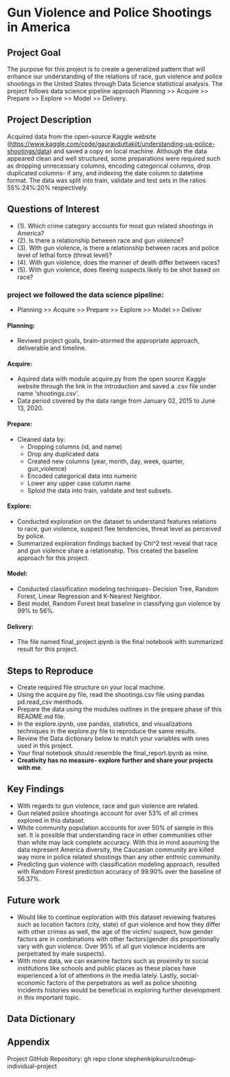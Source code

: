 # Gun Violence and Police Shootings in America

## Project Goal 

 The purpose for this project is to create a generalized pattern that will enhance our understanding of the relations of race, gun violence and police shootings in the United States through Data Science statistical analysis. The project follows data science pipeline  approach Planning >> Acquire >> Prepare >> Explore >> Model >> Delivery.

## Project Description 
Acquired data from the open-source Kaggle website (https://www.kaggle.com/code/gauravduttakiit/understanding-us-police-shootings/data) and saved a copy on local machine. Although the data appeared clean and well structured, some preparations were required such as dropping unnecessary columns, encoding categorical columns, drop duplicated columns- if any, and indexing the date column to datetime format. The data was split into train, validate and test sets in the ratios 55%:24%:20% respectively.

## Questions of Interest

- (1). Which crime category accounts for most gun related shootings in America?
- (2). Is there a relationship between race and gun violence?
- (3). With gun violence, is there a relationship between races and police level of lethal force (threat level)?
- (4). With gun violence, does the manner of death differ between races? 
- (5). With gun violence, does fleeing suspects likely to be shot based on race?

### project we followed the data science pipeline:

- Planning >> Acquire >> Prepare >> Explore >> Model >> Deliver

#### __Planning:__ 
- Reviwed project goals, brain-stormed the appropriate approach, deliverable and timeline. 

#### __Acquire:__
- Aquired data with module acquire.py from the open source Kaggle website through the link in the introduction and saved a .csv file under name 'shootings.csv'. 
- Data period covered by the data range from January 02, 2015 to June 13, 2020.

#### __Prepare:__
- Cleaned data by:
    - Dropping columns (id, and name)
    - Drop any duplicated data
    - Created new columns (year, month, day, week, quarter, gun_violence)
    - Encoded categorical data into numeric
    - Lower any upper case column name
    - Sploid the data into train, validate and test subsets.

#### __Explore:__
- Conducted exploration on the dataset to understand features relations to race, gun violence, suspect flee tendencies, threat level as perceived by police. 
- Summarized exploration findings backed by Chi^2 test reveal that race and gun violence share a relationship. This created the baseline approach for this project. 

#### __Model:__
- Conducted classification modeling techniques- Decision Tree, Random Forest, Linear Regression and K-Nearest Neighbor.
- Best model, Random Forest beat baseline in classifying gun violence by 99% to 56%. 

#### __Delivery:__
- The file named final_project.ipynb is the final notebook with summarized result for this project.

## Steps to Reproduce
- Create required file structure on your local machine.
- Using the acquire.py file, read the shootings.csv file using pandas pd.read_csv menthods.
- Prepare the data using the modules outlines in the prepare phase of this README.md file.
- In the explore.ipynb, use pandas, statistics, and visualizations techniques in the explore.py file to reproduce the same results.
- Review the Data dictionary below to match your variables with ones used in this project.
- Your final notebook should resemble the final_report.ipynb as mine.
- **Creativity has no measure- explore further and share your projects with me**.

## Key Findings
- With regards to gun violence, race and gun violence are related. 
- Gun related police shootings account for over 53% of all crimes explored in this dataset.
- White community population accounts for over 50% of sample in this set. It is possible that understanding race in other communities other than white may lack complete accuracy. With this in mind assuming the data represent America diversity, the Caucasian community are killed way more in police related shootings than any other enthnic community. 
- Predicting gun violence with classification modeling approach, resulted with Random Forest prediction accuracy of 99.90% over the baseline of 56.37%.


## Future work
- Would like to continue exploration with this dataset reviewing features such as location factors (city, state) of gun violence and how they differ with other crimes as well, the age of the victim/ suspect, how gender factors are in combinations with other factors(gender dis proportionally vary with gun violence. Over 95% of all gun violence incidents are perpetrated by male suspects).
- With more data, we can examine factors such as proximity to social institutions like schools and public places as these places have experienced a lot of attentions in the media lately. Lastly, social-economic factors of the perpetrators as well as police shooting incidents histories would be beneficial in exploring further development in this important topic.


## Data Dictionary 




## Appendix
Project GitHub Repository: gh repo clone stephenkipkurui/codeup-individual-project


